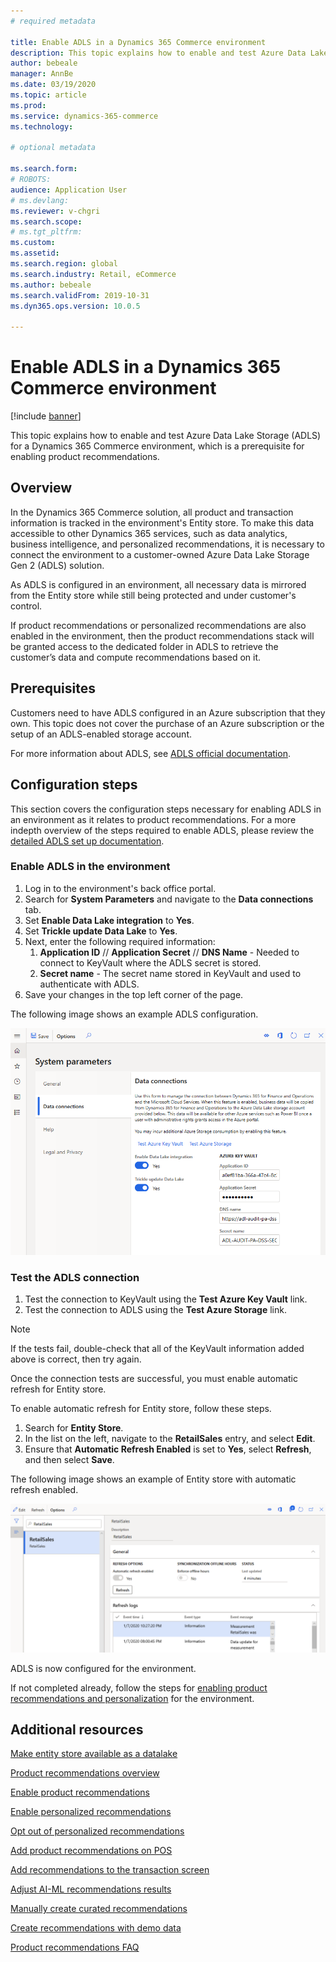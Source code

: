 ```yaml
---
# required metadata

title: Enable ADLS in a Dynamics 365 Commerce environment
description: This topic explains how to enable and test Azure Data Lake Storage (ADLS) for a Dynamics 365 Commerce environment, which is a prerequisite for enabling product recommendations.
author: bebeale
manager: AnnBe
ms.date: 03/19/2020
ms.topic: article
ms.prod: 
ms.service: dynamics-365-commerce
ms.technology: 

# optional metadata

ms.search.form: 
# ROBOTS: 
audience: Application User
# ms.devlang: 
ms.reviewer: v-chgri
ms.search.scope: 
# ms.tgt_pltfrm: 
ms.custom: 
ms.assetid: 
ms.search.region: global
ms.search.industry: Retail, eCommerce
ms.author: bebeale
ms.search.validFrom: 2019-10-31
ms.dyn365.ops.version: 10.0.5

---
```


# Enable ADLS in a Dynamics 365 Commerce environment

[!include [banner](includes/banner.md)]

This topic explains how to enable and test Azure Data Lake Storage (ADLS) for a Dynamics 365 Commerce environment, which is a prerequisite for enabling product recommendations.

## Overview

In the Dynamics 365 Commerce solution, all product and transaction information is tracked in the environment's Entity store. To make this data accessible to other Dynamics 365 services, such as data analytics, business intelligence, and personalized recommendations, it is necessary to connect the environment to a customer-owned Azure Data Lake Storage Gen 2 (ADLS) solution.

As ADLS is configured in an environment, all necessary data is mirrored from the Entity store while still being protected and under customer's control.

If product recommendations or personalized recommendations are also enabled in the environment, then the product recommendations stack will be granted access to the dedicated folder in ADLS to retrieve the customer’s data and compute recommendations based on it.

## Prerequisites

Customers need to have ADLS configured in an Azure subscription that they own. This topic does not cover the purchase of an Azure subscription or the setup of an ADLS-enabled storage account.

For more information about ADLS, see [ADLS official documentation](https://azure.microsoft.com/pricing/details/storage/data-lake).
  
## Configuration steps

This section covers the configuration steps necessary for enabling ADLS in an environment as it relates to product recommendations.
For a more indepth overview of the steps required to enable ADLS, please review the [detailed ADLS set up documentation](dynamics365/fin-ops-core/dev-itpro/data-entities/entity-store-data-lake).

### Enable ADLS in the environment

1. Log in to the environment's back office portal.
1. Search for **System Parameters** and navigate to the **Data connections** tab. 
1. Set **Enable Data Lake integration** to **Yes**.
1. Set **Trickle update Data Lake** to **Yes**.
1. Next, enter the following required information:
    1. **Application ID** // **Application Secret** // **DNS Name** - Needed to connect to KeyVault where the ADLS secret is stored.
    1. **Secret name** - The secret name stored in KeyVault and used to authenticate with ADLS.
1. Save your changes in the top left corner of the page.

The following image shows an example ADLS configuration.

![Example of ADLS configuration](./media/exampleADLSConfig1.png)

### Test the ADLS connection

1. Test the connection to KeyVault using the **Test Azure Key Vault** link.
1. Test the connection to ADLS using the **Test Azure Storage** link.

> [!NOTE]
> If the tests fail, double-check that all of the KeyVault information added above is correct, then try again.

Once the connection tests are successful, you must enable automatic refresh for Entity store.

To enable automatic refresh for Entity store, follow these steps.

1. Search for **Entity Store**.
1. In the list on the left, navigate to the **RetailSales** entry, and select **Edit**.
1. Ensure that **Automatic Refresh Enabled** is set to **Yes**, select **Refresh**, and then select **Save**.

The following image shows an example of Entity store with automatic refresh enabled.

![Example of Entity store with automatic refresh enabled](./media/exampleADLSConfig2.png)

ADLS is now configured for the environment. 

If not completed already, follow the steps for [enabling product recommendations and personalization](enable-product-recommendations.md) for the environment.

## Additional resources

[Make entity store available as a datalake](dynamics365/fin-ops-core/dev-itpro/data-entities/entity-store-data-lake)

[Product recommendations overview](product-recommendations.md)

[Enable product recommendations](enable-product-recommendations.md)

[Enable personalized recommendations](personalized-recommendations.md)

[Opt out of personalized recommendations](personalization-gdpr.md)

[Add product recommendations on POS](product.md)

[Add recommendations to the transaction screen](add-recommendations-control-pos-screen.md)

[Adjust AI-ML recommendations results](modify-product-recommendation-results.md)

[Manually create curated recommendations](create-editorial-recommendation-lists.md)

[Create recommendations with demo data](product-recommendations-demo-data.md)

[Product recommendations FAQ](faq-recommendations.md)



